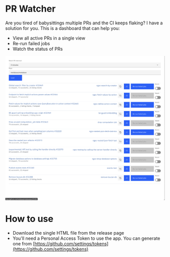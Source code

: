 # PR Watcher
Are you tired of babysittings multiple PRs and the CI keeps flaking? I have a solution for you.
This is a dashboard that can help you:
- View all active PRs in a single view
- Re-run failed jobs
- Watch the status of PRs

![](./statics/screenshots.png)

# How to use
- Download the single HTML file from the release page
- You'll need a Personal Access Token to use the app. You can generate one from [https://github.com/settings/tokens](https://github.com/settings/tokens)
